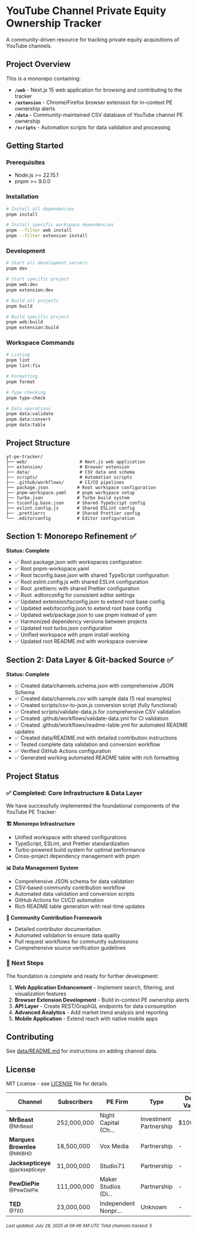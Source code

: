 # YouTube Channel Private Equity Ownership Tracker

A community-driven resource for tracking private equity acquisitions of YouTube
channels.

## Project Overview

This is a monorepo containing:

- **`/web`** - Next.js 15 web application for browsing and contributing to the
  tracker
- **`/extension`** - Chrome/Firefox browser extension for in-context PE
  ownership alerts
- **`/data`** - Community-maintained CSV database of YouTube channel PE
  ownership
- **`/scripts`** - Automation scripts for data validation and processing

## Getting Started

### Prerequisites

- Node.js >= 22.15.1
- pnpm >= 9.0.0

### Installation

```bash
# Install all dependencies
pnpm install

# Install specific workspace dependencies
pnpm --filter web install
pnpm --filter extension install
```

### Development

```bash
# Start all development servers
pnpm dev

# Start specific project
pnpm web:dev
pnpm extension:dev

# Build all projects
pnpm build

# Build specific project
pnpm web:build
pnpm extension:build
```

### Workspace Commands

```bash
# Linting
pnpm lint
pnpm lint:fix

# Formatting
pnpm format

# Type checking
pnpm type-check

# Data operations
pnpm data:validate
pnpm data:convert
pnpm data:table
```

## Project Structure

```
yt-pe-tracker/
├── web/                    # Next.js web application
├── extension/              # Browser extension
├── data/                   # CSV data and schema
├── scripts/                # Automation scripts
├── .github/workflows/      # CI/CD pipelines
├── package.json           # Root workspace configuration
├── pnpm-workspace.yaml    # pnpm workspace setup
├── turbo.json             # Turbo build system
├── tsconfig.base.json     # Shared TypeScript config
├── eslint.config.js       # Shared ESLint config
├── .prettierrc            # Shared Prettier config
└── .editorconfig          # Editor configuration
```

## Section 1: Monorepo Refinement ✅

**Status: Complete**

- ✅ Root package.json with workspaces configuration
- ✅ Root pnpm-workspace.yaml
- ✅ Root tsconfig.base.json with shared TypeScript configuration
- ✅ Root eslint.config.js with shared ESLint configuration
- ✅ Root .prettierrc with shared Prettier configuration
- ✅ Root .editorconfig for consistent editor settings
- ✅ Updated extension/tsconfig.json to extend root base config
- ✅ Updated web/tsconfig.json to extend root base config
- ✅ Updated web/package.json to use pnpm instead of yarn
- ✅ Harmonized dependency versions between projects
- ✅ Updated root turbo.json configuration
- ✅ Unified workspace with pnpm install working
- ✅ Updated root README.md with workspace overview

## Section 2: Data Layer & Git-backed Source ✅

**Status: Complete**

- ✅ Created data/channels.schema.json with comprehensive JSON Schema
- ✅ Created data/channels.csv with sample data (5 real examples)
- ✅ Created scripts/csv-to-json.js conversion script (fully functional)
- ✅ Created scripts/validate-data.js for comprehensive CSV validation
- ✅ Created .github/workflows/validate-data.yml for CI validation
- ✅ Created .github/workflows/readme-table.yml for automated README updates
- ✅ Created data/README.md with detailed contribution instructions
- ✅ Tested complete data validation and conversion workflow
- ✅ Verified GitHub Actions configuration
- ✅ Generated working automated README table with rich formatting

## Project Status

### ✅ Completed: Core Infrastructure & Data Layer

We have successfully implemented the foundational components of the YouTube PE
Tracker:

**🏗️ Monorepo Infrastructure**

- Unified workspace with shared configurations
- TypeScript, ESLint, and Prettier standardization
- Turbo-powered build system for optimal performance
- Cross-project dependency management with pnpm

**📊 Data Management System**

- Comprehensive JSON schema for data validation
- CSV-based community contribution workflow
- Automated data validation and conversion scripts
- GitHub Actions for CI/CD automation
- Rich README table generation with real-time updates

**🤝 Community Contribution Framework**

- Detailed contributor documentation
- Automated validation to ensure data quality
- Pull request workflows for community submissions
- Comprehensive source verification guidelines

### 🚧 Next Steps

The foundation is complete and ready for further development:

1. **Web Application Enhancement** - Implement search, filtering, and
   visualization features
2. **Browser Extension Development** - Build in-context PE ownership alerts
3. **API Layer** - Create REST/GraphQL endpoints for data consumption
4. **Advanced Analytics** - Add market trend analysis and reporting
5. **Mobile Application** - Extend reach with native mobile apps

## Contributing

See [data/README.md](data/README.md) for instructions on adding channel data.

## License

MIT License - see [LICENSE](LICENSE) file for details.

<!--data-start-->

| Channel | Subscribers | PE Firm | Type | Deal Value | Date | Status | Source |
|---------|-------------|---------|------|------------|------|--------|--------|
| **MrBeast**<br/><small>@MrBeast</small> | 252,000,000 | Night Capital (Ch... | Investment Partnership | $100.0M | Sep 12, 2022 | ✅ Confirmed | [📰](https://variety.com/2022/digital/news/tcg-night-inc-investment-firm-mrbeast-1235371311/ "View Source") |
| **Marques Brownlee**<br/><small>@MKBHD</small> | 18,500,000 | Vox Media | Partnership | - | Aug 12, 2021 | ✅ Confirmed | [📰](https://www.tubefilter.com/2021/08/13/marques-brownlee-waveform-podcast-vox-media-podcast-network/ "View Source") |
| **Jacksepticeye**<br/><small>@jacksepticeye</small> | 31,000,000 | Studio71 | Partnership | - | Jul 7, 2019 | ✅ Confirmed | [📰](https://variety.com/2019/digital/news/studio71-jacksepticeye-joey-graceffa-1203259666/ "View Source") |
| **PewDiePie**<br/><small>@PewDiePie</small> | 111,000,000 | Maker Studios (Di... | Partnership | - | Dec 31, 2011 | ✅ Confirmed | [📰](https://web.archive.org/web/20160117224034/http:/variety.com/2016/digital/news/pewdiepie-revelmode-network-1201678900/ "View Source") |
| **TED**<br/><small>@TED</small> | 23,000,000 | Independent Nonpr... | Unknown | - | Unknown | corrected | [📰](https://www.yahoo.com/news/ted-talks-founder-seeks-owner-120852952.html "View Source") |

<small><i>Last updated: July 28, 2025 at 06:46 AM UTC</i></small>
<small><i>Total channels tracked: 5</i></small>

<!--data-end-->
